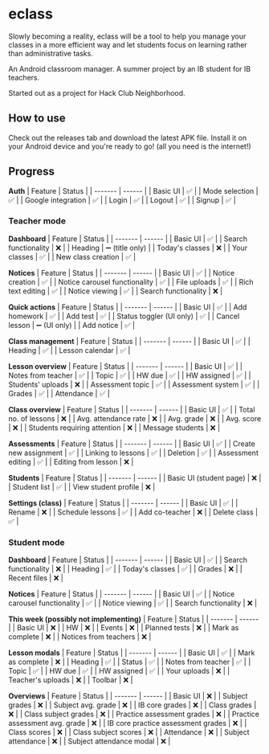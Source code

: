 # eclass

Slowly becoming a reality, eclass will be a tool to help you manage your classes in a more efficient way and let students focus on learning rather than administrative tasks.

An Android classroom manager. A summer project by an IB student for IB teachers.

Started out as a project for Hack Club Neighborhood.

## How to use
Check out the releases tab and download the latest APK file. Install it on your Android device and you're ready to go! (all you need is the internet!)





## Progress

**Auth**
| Feature | Status |
| ------- | ------ |
| Basic UI | ✅ |
| Mode selection | ✅ |
| Google integration | ✅ |
| Login | ✅ |
| Logout | ✅ |
| Signup | ✅ |

### Teacher mode

**Dashboard**
| Feature | Status |
| ------- | ------ |
| Basic UI | ✅ |
| Search functionality | ❌ |
| Heading | ➖ (title only) |
| Today's classes | ❌ |
| Your classes | ✅ |
| New class creation | ✅ |

**Notices**
| Feature | Status |
| ------- | ------ |
| Basic UI | ✅ |
| Notice creation | ✅ |
| Notice carousel functionality | ✅ |
| File uploads | ✅ |
| Rich text editing | ✅ |
| Notice viewing | ✅ |
| Search functionality | ❌ |

**Quick actions**
| Feature | Status |
| ------- | ------ |
| Basic UI | ✅ |
| Add homework | ✅ |
| Add test | ✅ |
| Status toggler (UI only) | ✅ |
| Cancel lesson | ➖ (UI only) |
| Add notice | ✅ |

**Class management**
| Feature | Status |
| ------- | ------ |
| Basic UI | ✅ |
| Heading | ✅ |
| Lesson calendar | ✅ |

**Lesson overview**
| Feature | Status |
| ------- | ------ |
| Basic UI | ✅ |
| Notes from teacher | ✅ |
| Topic | ✅ |
| HW due | ✅ |
| HW assigned | ✅ |
| Students' uploads | ❌ |
| Assessment topic | ✅ |
| Assessment system | ✅ |
| Grades | ✅ |
| Attendance | ✅ |


**Class overview**
| Feature | Status |
| ------- | ------ |
| Basic UI | ✅ |
| Total no. of lessons | ❌ |
| Avg. attendance rate | ❌ |
| Avg. grade | ❌ |
| Avg. score | ❌ |
| Students requiring attention | ❌ |
| Message students | ❌ |

**Assessments**
| Feature | Status |
| ------- | ------ |
| Basic UI | ✅ |
| Create new assignment | ✅ |
| Linking to lessons | ✅ |
| Deletion | ✅ |
| Assessment editing | ✅ |
| Editing from lesson | ❌ |

**Students**
| Feature | Status |
| ------- | ------ |
| Basic UI (student page) | ❌ |
| Student list | ✅ |
| View student profile | ❌ |

**Settings (class)**
| Feature | Status |
| ------- | ------ |
| Basic UI | ✅ |
| Rename | ❌ |
| Schedule lessons | ✅ |
| Add co-teacher | ❌ |
| Delete class | ✅ |

### Student mode

**Dashboard**
| Feature | Status |
| ------- | ------ |
| Basic UI | ✅ |
| Search functionality | ❌ |
| Heading | ✅ |
| Today's classes | ✅ |
| Grades | ❌ |
| Recent files | ❌ |

**Notices**
| Feature | Status |
| ------- | ------ |
| Basic UI | ✅ |
| Notice carousel functionality | ✅ |
| Notice viewing | ✅ |
| Search functionality | ❌ |

**This week (possibly not implementing)**
| Feature | Status |
| ------- | ------ |
| Basic UI | ❌ |
| HW | ❌ |
| Events | ❌ |
| Planned tests | ❌ |
| Mark as complete | ❌ |
| Notices from teachers | ❌ |

**Lesson modals**
| Feature | Status |
| ------- | ------ |
| Basic UI | ✅ |
| Mark as complete | ❌ |
| Heading | ✅ |
| Status | ✅ |
| Notes from teacher | ✅ |
| Topic | ✅ |
| HW due | ✅ |
| HW assigned | ✅ |
| Your uploads | ❌ |
| Teacher's uploads | ❌ |
| Toolbar | ❌ |

**Overviews**
| Feature | Status |
| ------- | ------ |
| Basic UI | ❌ |
| Subject grades | ❌ |
| Subject avg. grade | ❌ |
| IB core grades | ❌ |
| Class grades | ❌ |
| Class subject grades | ❌ |
| Practice assessment grades | ❌ |
| Practice assessment avg. grade | ❌ |
| IB core practice assessment grades | ❌ |
| Class scores | ❌ |
| Class subject scores | ❌ |
| Attendance | ❌ |
| Subject attendance | ❌ |
| Subject attendance modal | ❌ |